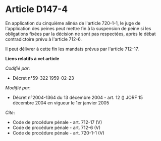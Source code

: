 # Article D147-4

En application du cinquième alinéa de l'article 720-1-1, le juge de l'application des peines peut mettre fin à la suspension
de peine si les obligations fixées par la décision ne sont pas respectées, après le débat contradictoire prévu à l'article
712-6. 

Il peut délivrer à cette fin les mandats prévus par l'article 712-17.

**Liens relatifs à cet article**

_Codifié par_:

  - Décret n°59-322 1959-02-23

_Modifié par_:

  - Décret n°2004-1364 du 13 décembre 2004 - art. 12 () JORF 15 décembre 2004 en vigueur le 1er janvier 2005

_Cite_:

  - Code de procédure pénale - art. 712-17 (V)
  - Code de procédure pénale - art. 712-6 (V)
  - Code de procédure pénale - art. 720-1-1 (V)
